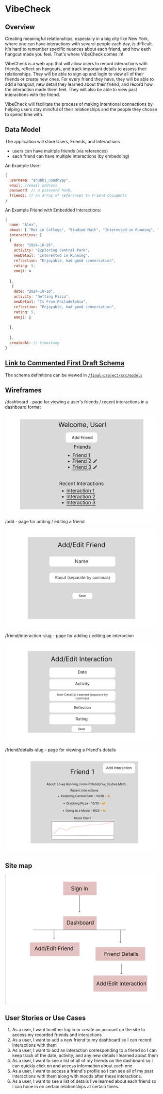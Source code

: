 # VibeCheck 

## Overview

Creating meaningful relationships, especially in a big city like New York, where one can have interactions with several people each day, is difficult. It's hard to remember specific nuances about each friend, and how each hangout made you feel. That's where VibeCheck comes in!

VibeCheck is a web app that will allow users to record interactions with friends, reflect on hangouts, and track important details to assess their relationships. They will be able to sign up and login to view all of their friends or create new ones. For every friend they have, they will be able to add a hangout, new detail they learned about their friend, and record how the interaction made them feel. They will also be able to view past interactions with the friend.

VibeCheck will facilitate the process of making intentional connections by helping users stay mindful of their relationships and the people they choose to spend time with. 

## Data Model


The application will store Users, Friends, and Interactions

* users can have multiple friends (via references)
* each friend can have multiple interactions (by embedding)


An Example User:

```javascript
{
  username: "shubhi_upadhyay",
  email: //email address
  password: // a password hash,
  friends: // an array of references to Friend documents
}
```

An Example Friend with Embedded Interactions:

```javascript
{
  name: "Alex",
  about: [ "Met in College", "Studied Math", "Interested in Running", "Is From Philadelphia" ]
  interactions: [
  {
    date: "2024-10-26",
    activity: "Exploring Central Park",
    newDetail: "Interested in Running",
    reflection: "Enjoyable, had good conversation",
    rating: 5,
    emoji: ☺️

  },
   {
    date: "2024-10-10",
    activity: "Getting Pizza",
    newDetail: "Is From Philadelphia",
    reflection: "Enjoyable, had good conversation",
    rating: 5,
    emoji: 🍕

  },

  ],
  createdAt: // timestamp
}
```


## [Link to Commented First Draft Schema](models) 



The schema definitions can be viewed in [`/final-project/src/models`](/final-project/src/models)

## Wireframes



/dashboard - page for viewing a user's friends / recent interactions in a dashboard format

![dashboard](documentation/Dashboard.png)

/add - page for adding / editing a friend

![edit-friend](documentation/Edit_Friend_Page.png)

/friend/interaction-slug - page for adding / editing an interaction

![edit-interaction](documentation/Edit_Interaction_Page.png)

/friend/details-slug - page for viewing a friend's details
![friend-details](documentation/Friend_Details.png)

## Site map




![Site Diagram](documentation/site_diagram.png)

## User Stories or Use Cases


1. As a user, I want to either log in or create an account on the site to access my recorded friends and interactions
2. As a user, I want to add a new friend to my dashboard so I can record interactions with them
4. As a user, I want to add an interaction corresponding to a friend so I can keep track of the date, activity, and any new details I learned about them
5. As a user, I want to see a list of all of my friends on the dashboard so I can quickly click on and access information about each one
6. As a user, I want to access a friend's profile so I can see all of my past interactions with them along with moods after these interactions.
7. As a user, I want to see a list of details I've learned about each friend so I can hone in on certain relationships at certain times.


